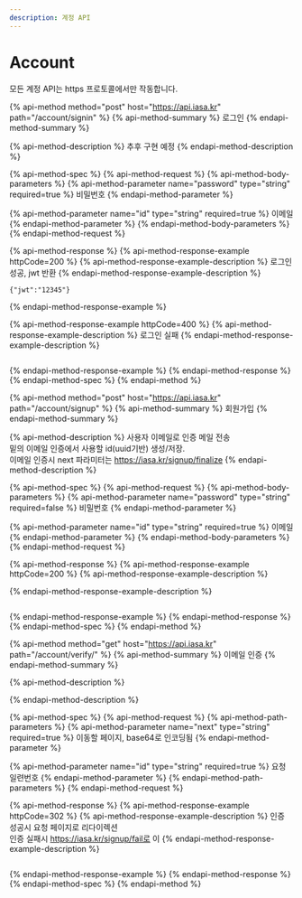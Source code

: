 ```yaml
---
description: 계정 API
---
```


# Account

모든 계정 API는 https 프로토콜에서만 작동합니다.

{% api-method method="post" host="https://api.iasa.kr" path="/account/signin" %}
{% api-method-summary %}
로그인
{% endapi-method-summary %}

{% api-method-description %}
추후 구현 예정
{% endapi-method-description %}

{% api-method-spec %}
{% api-method-request %}
{% api-method-body-parameters %}
{% api-method-parameter name="password" type="string" required=true %}
비밀번호
{% endapi-method-parameter %}

{% api-method-parameter name="id" type="string" required=true %}
이메일
{% endapi-method-parameter %}
{% endapi-method-body-parameters %}
{% endapi-method-request %}

{% api-method-response %}
{% api-method-response-example httpCode=200 %}
{% api-method-response-example-description %}
로그인 성공, jwt 반환
{% endapi-method-response-example-description %}

```
{"jwt":"12345"}
```
{% endapi-method-response-example %}

{% api-method-response-example httpCode=400 %}
{% api-method-response-example-description %}
로그인 실패
{% endapi-method-response-example-description %}

```

```
{% endapi-method-response-example %}
{% endapi-method-response %}
{% endapi-method-spec %}
{% endapi-method %}

{% api-method method="post" host="https://api.iasa.kr" path="/account/signup" %}
{% api-method-summary %}
회원가입
{% endapi-method-summary %}

{% api-method-description %}
사용자 이메일로 인증 메일 전송  
밑의 이메일 인증에서 사용할 id\(uuid기반\) 생성/저장.  
이메일 인증시 next 파라미터는 https://iasa.kr/signup/finalize
{% endapi-method-description %}

{% api-method-spec %}
{% api-method-request %}
{% api-method-body-parameters %}
{% api-method-parameter name="password" type="string" required=false %}
비밀번호
{% endapi-method-parameter %}

{% api-method-parameter name="id" type="string" required=true %}
이메일
{% endapi-method-parameter %}
{% endapi-method-body-parameters %}
{% endapi-method-request %}

{% api-method-response %}
{% api-method-response-example httpCode=200 %}
{% api-method-response-example-description %}

{% endapi-method-response-example-description %}

```

```
{% endapi-method-response-example %}
{% endapi-method-response %}
{% endapi-method-spec %}
{% endapi-method %}

{% api-method method="get" host="https://api.iasa.kr" path="/account/verify/" %}
{% api-method-summary %}
이메일 인증
{% endapi-method-summary %}

{% api-method-description %}

{% endapi-method-description %}

{% api-method-spec %}
{% api-method-request %}
{% api-method-path-parameters %}
{% api-method-parameter name="next" type="string" required=true %}
이동할 페이지, base64로 인코딩됨
{% endapi-method-parameter %}

{% api-method-parameter name="id" type="string" required=true %}
요청 일련번호
{% endapi-method-parameter %}
{% endapi-method-path-parameters %}
{% endapi-method-request %}

{% api-method-response %}
{% api-method-response-example httpCode=302 %}
{% api-method-response-example-description %}
인증 성공시 요청 페이지로 리다이렉션  
인증 실패시 https://iasa.kr/signup/fail로 이
{% endapi-method-response-example-description %}

```

```
{% endapi-method-response-example %}
{% endapi-method-response %}
{% endapi-method-spec %}
{% endapi-method %}


